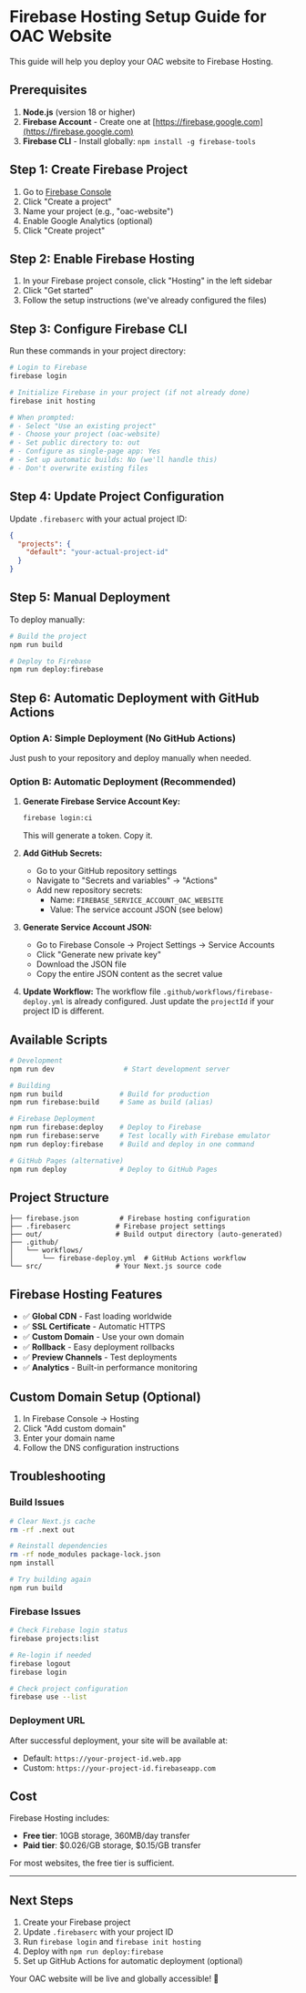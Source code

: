 # Firebase Hosting Setup Guide for OAC Website

This guide will help you deploy your OAC website to Firebase Hosting.

## Prerequisites

1. **Node.js** (version 18 or higher)
2. **Firebase Account** - Create one at [https://firebase.google.com](https://firebase.google.com)
3. **Firebase CLI** - Install globally: `npm install -g firebase-tools`

## Step 1: Create Firebase Project

1. Go to [Firebase Console](https://console.firebase.google.com)
2. Click "Create a project"
3. Name your project (e.g., "oac-website")
4. Enable Google Analytics (optional)
5. Click "Create project"

## Step 2: Enable Firebase Hosting

1. In your Firebase project console, click "Hosting" in the left sidebar
2. Click "Get started"
3. Follow the setup instructions (we've already configured the files)

## Step 3: Configure Firebase CLI

Run these commands in your project directory:

```bash
# Login to Firebase
firebase login

# Initialize Firebase in your project (if not already done)
firebase init hosting

# When prompted:
# - Select "Use an existing project"
# - Choose your project (oac-website)
# - Set public directory to: out
# - Configure as single-page app: Yes
# - Set up automatic builds: No (we'll handle this)
# - Don't overwrite existing files
```

## Step 4: Update Project Configuration

Update `.firebaserc` with your actual project ID:

```json
{
  "projects": {
    "default": "your-actual-project-id"
  }
}
```

## Step 5: Manual Deployment

To deploy manually:

```bash
# Build the project
npm run build

# Deploy to Firebase
npm run deploy:firebase
```

## Step 6: Automatic Deployment with GitHub Actions

### Option A: Simple Deployment (No GitHub Actions)

Just push to your repository and deploy manually when needed.

### Option B: Automatic Deployment (Recommended)

1. **Generate Firebase Service Account Key:**
   ```bash
   firebase login:ci
   ```
   This will generate a token. Copy it.

2. **Add GitHub Secrets:**
   - Go to your GitHub repository settings
   - Navigate to "Secrets and variables" → "Actions"
   - Add new repository secrets:
     - Name: `FIREBASE_SERVICE_ACCOUNT_OAC_WEBSITE`
     - Value: The service account JSON (see below)

3. **Generate Service Account JSON:**
   - Go to Firebase Console → Project Settings → Service Accounts
   - Click "Generate new private key"
   - Download the JSON file
   - Copy the entire JSON content as the secret value

4. **Update Workflow:**
   The workflow file `.github/workflows/firebase-deploy.yml` is already configured.
   Just update the `projectId` if your project ID is different.

## Available Scripts

```bash
# Development
npm run dev                 # Start development server

# Building
npm run build              # Build for production
npm run firebase:build     # Same as build (alias)

# Firebase Deployment
npm run firebase:deploy    # Deploy to Firebase
npm run firebase:serve     # Test locally with Firebase emulator
npm run deploy:firebase    # Build and deploy in one command

# GitHub Pages (alternative)
npm run deploy             # Deploy to GitHub Pages
```

## Project Structure

```
├── firebase.json          # Firebase hosting configuration
├── .firebaserc           # Firebase project settings
├── out/                  # Build output directory (auto-generated)
├── .github/
│   └── workflows/
│       └── firebase-deploy.yml  # GitHub Actions workflow
└── src/                  # Your Next.js source code
```

## Firebase Hosting Features

- ✅ **Global CDN** - Fast loading worldwide
- ✅ **SSL Certificate** - Automatic HTTPS
- ✅ **Custom Domain** - Use your own domain
- ✅ **Rollback** - Easy deployment rollbacks
- ✅ **Preview Channels** - Test deployments
- ✅ **Analytics** - Built-in performance monitoring

## Custom Domain Setup (Optional)

1. In Firebase Console → Hosting
2. Click "Add custom domain"
3. Enter your domain name
4. Follow the DNS configuration instructions

## Troubleshooting

### Build Issues
```bash
# Clear Next.js cache
rm -rf .next out

# Reinstall dependencies
rm -rf node_modules package-lock.json
npm install

# Try building again
npm run build
```

### Firebase Issues
```bash
# Check Firebase login status
firebase projects:list

# Re-login if needed
firebase logout
firebase login

# Check project configuration
firebase use --list
```

### Deployment URL

After successful deployment, your site will be available at:
- Default: `https://your-project-id.web.app`
- Custom: `https://your-project-id.firebaseapp.com`

## Cost

Firebase Hosting includes:
- **Free tier**: 10GB storage, 360MB/day transfer
- **Paid tier**: $0.026/GB storage, $0.15/GB transfer

For most websites, the free tier is sufficient.

---

## Next Steps

1. Create your Firebase project
2. Update `.firebaserc` with your project ID
3. Run `firebase login` and `firebase init hosting`
4. Deploy with `npm run deploy:firebase`
5. Set up GitHub Actions for automatic deployment (optional)

Your OAC website will be live and globally accessible! 🚀
